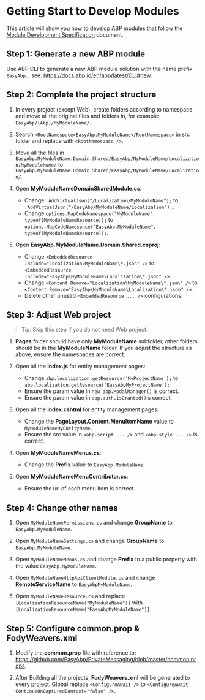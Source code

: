 # Getting Start to Develop Modules
This article will show you how to develop ABP modules that follow the [Module Development Specification](Module-Development-Specification.md) document.

## Step 1: Generate a new ABP module

Use ABP CLI to generate a new ABP module solution with the name prefix `EasyAbp.`, see: https://docs.abp.io/en/abp/latest/CLI#new.

## Step 2: Complete the project structure

1. In every project (except Web), create folders according to namespace and move all the original files and folders in, for example: `EasyAbp/(Abp)/MyModuleName/`.

2. Search `<RootNamespace>EasyAbp.MyModuleName</RootNamespace>` in src folder and replace with `<RootNamespace />`.

3. Move all the files in `EasyAbp.MyModuleName.Domain.Shared/EasyAbp/MyModuleName/Localization/MyModuleName/` to `EasyAbp.MyModuleName.Domain.Shared/EasyAbp/MyModuleName/Localization/`.

4. Open **MyModuleNameDomainSharedModule.cs**:
   * Change `.AddVirtualJson("/Localization/MyModuleName");` to `.AddVirtualJson("/EasyAbp/MyModuleName/Localization");`.
   * Change `options.MapCodeNamespace("MyModuleName", typeof(MyModuleNameResource));` to ``options.MapCodeNamespace("EasyAbp.MyModuleName", typeof(MyModuleNameResource));``.

5. Open **EasyAbp.MyModuleName.Domain.Shared.csproj**:
   * Change `<EmbeddedResource Include="Localization\MyModuleName\*.json" />` to `<EmbeddedResource Include="EasyAbp\MyModuleName\Localization\*.json" />`.
   * Change `<Content Remove="Localization\MyModuleName\*.json" />` to `<Content Remove="EasyAbp\MyModuleName\Localization\*.json" />`.
   * Delete other unused `<EmbeddedResource ... />` configurations.

## Step 3: Adjust Web project

> Tip: Skip this step if you do not need Web project.

1. **Pages** folder should have only **MyModuleName** subfolder, other folders should be in the **MyModuleName** folder. If you adjust the structure as above, ensure the namespaces are correct.

2. Open all the **index.js** for entity management pages:
   * Change `abp.localization.getResource('MyProjectName');` to `abp.localization.getResource('EasyAbpMyProjectName');`
   * Ensure the param value in `new abp.ModalManager()` is correct.
   * Ensure the param value in `abp.auth.isGranted()`is correct.

3. Open all the **index.cshtml** for entity management pages:
   * Change the **PageLayout.Content.MenuItemName** value to `MyModuleNameMyEntityName`.
   * Ensure the src value in `<abp-script ... />` and `<abp-style ... />` is correct.

4. Open **MyModuleNameMenus.cs**:
   * Change the **Prefix** value to `EasyAbp.ModuleName`.

5. Open **MyModuleNameMenuContributor.cs**:
   * Ensure the url of each menu item is correct.

## Step 4: Change other names

1. Open `MyModuleNamePermissions.cs` and change **GroupName** to `EasyAbp.MyModuleName`.

2. Open `MyModuleNameSettings.cs` and change **GroupName** to `EasyAbp.MyModuleName`.

3. Open `MyModuleNameMenus.cs` and change **Prefix** to a public property with the value `EasyAbp.MyModuleName`.

4. Open `MyModuleNameHttpApiClientModule.cs` and change **RemoteServiceName** to `EasyAbpMyModuleName`.

5. Open `MyModuleNameResource.cs` and replace `[LocalizationResourceName("MyModuleName")]` with `[LocalizationResourceName("EasyAbpMyModuleName")]`.

## Step 5: Configure common.prop & FodyWeavers.xml

1. Modify the **common.prop** file with reference to: https://github.com/EasyAbp/PrivateMessaging/blob/master/common.props.

2. After Building all the projects, **FodyWeavers.xml** will be generated to every project. Global replace `<ConfigureAwait />` to `<ConfigureAwait ContinueOnCapturedContext="false" />`.
